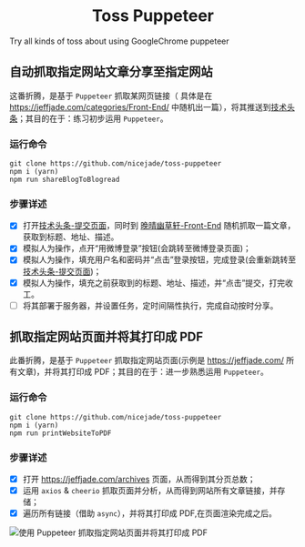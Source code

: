 <h1 align="center">Toss Puppeteer</h1>
Try all kinds of toss about using GoogleChrome puppeteer

## 自动抓取指定网站文章分享至指定网站

这番折腾，是基于 `Puppeteer` 抓取某网页链接（ 具体是在 https://jeffjade.com/categories/Front-End/ 中随机出一篇），将其推送到[技术头条](http://blogread.cn/news/)；其目的在于：练习初步运用 `Puppeteer`。

### 运行命令
```
git clone https://github.com/nicejade/toss-puppeteer
npm i (yarn)
npm run shareBlogToBlogread
```
### 步骤详述
- [X] 打开[技术头条-提交页面](http://blogread.cn/news/submit.php)，同时到 [晚晴幽草轩-Front-End](https://jeffjade.com/categories/Front-End/) 随机抓取一篇文章，获取到标题、地址、描述。
- [X] 模拟人为操作，点开“用微博登录”按钮(会跳转至微博登录页面)；
- [X] 模拟人为操作，填充用户名和密码并“点击”登录按钮，完成登录(会重新跳转至[技术头条-提交页面](http://blogread.cn/news/submit.php))；
- [X] 模拟人为操作，填充之前获取到的标题、地址、描述，并“点击”提交，打完收工。
- [ ] 将其部署于服务器，并设置任务，定时间隔性执行，完成自动按时分享。

## 抓取指定网站页面并将其打印成 PDF

此番折腾，是基于 `Puppeteer` 抓取指定网站页面(示例是 https://jeffjade.com/  所有文章)，并将其打印成 PDF；其目的在于：进一步熟悉运用 `Puppeteer`。

### 运行命令
```
git clone https://github.com/nicejade/toss-puppeteer
npm i (yarn)
npm run printWebsiteToPDF
```

### 步骤详述
- [X] 打开 https://jeffjade.com/archives 页面，从而得到其分页总数；
- [X] 运用 `axios` & `cheerio` 抓取页面并分析，从而得到网站所有文章链接，并存储；
- [X] 遍历所有链接（借助 `async`），并将其打印成 PDF,在页面渲染完成之后。

![使用 Puppeteer 抓取指定网站页面并将其打印成 PDF](https://raw.githubusercontent.com/nicejade/toss-puppeteer/master/screenshot/jeffjade-pdf.png)
